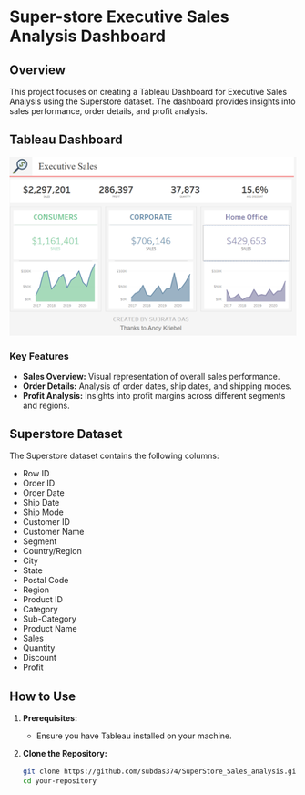 # Super-store Executive Sales Analysis Dashboard

## Overview

This project focuses on creating a Tableau Dashboard for Executive Sales Analysis using the Superstore dataset. The dashboard provides insights into sales performance, order details, and profit analysis.

## Tableau Dashboard


![Dashboard Screenshot](https://github.com/subdas374/SuperStore_Sales_analysis/blob/main/Executive.png)

### Key Features

- **Sales Overview:** Visual representation of overall sales performance.
- **Order Details:** Analysis of order dates, ship dates, and shipping modes.
- **Profit Analysis:** Insights into profit margins across different segments and regions.

## Superstore Dataset

The Superstore dataset contains the following columns:

- Row ID
- Order ID
- Order Date
- Ship Date
- Ship Mode
- Customer ID
- Customer Name
- Segment
- Country/Region
- City
- State
- Postal Code
- Region
- Product ID
- Category
- Sub-Category
- Product Name
- Sales
- Quantity
- Discount
- Profit

## How to Use

1. **Prerequisites:**
   - Ensure you have Tableau installed on your machine.

2. **Clone the Repository:**
   ```bash
   git clone https://github.com/subdas374/SuperStore_Sales_analysis.git
   cd your-repository
